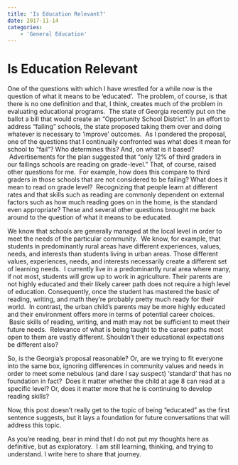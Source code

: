 ```yaml
---
title: 'Is Education Relevant?'
date: 2017-11-14
categories:
    - 'General Education'
---
```


# Is Education Relevant 

One of the questions with which I have wrestled for a while now is the question of what it means to be &#8216;educated&#8217;.  The problem, of course, is that there is no one definition and that, I think, creates much of the problem in evaluating educational programs.  The state of Georgia recently put on the ballot a bill that would create an &#8220;Opportunity School District&#8221;. In an effort to address &#8220;failing&#8221; schools, the state proposed taking them over and doing whatever is necessary to &#8216;improve&#8217; outcomes.  As I pondered the proposal, <!-- more --> one of the questions that I continually confronted was what does it mean for school to &#8220;fail&#8221;? Who determines this? And, on what is it based?  Advertisements for the plan suggested that &#8220;only 12% of third graders in our failings schools are reading on grade-level.&#8221; That, of course, raised other questions for me.  For example, how does this compare to third graders in those schools that are not considered to be failing? What does it mean to read on grade level?  Recognizing that people learn at different rates and that skills such as reading are commonly dependent on external factors such as how much reading goes on in the home, is the standard even appropriate? These and several other questions brought me back around to the question of what it means to be educated.

We know that schools are generally managed at the local level in order to meet the needs of the particular community.  We know, for example, that students in predominantly rural areas have different experiences, values, needs, and interests than students living in urban areas. Those different values, experiences, needs, and interests necessarily create a different set of learning needs.  I currently live in a predominantly rural area where many, if not most, students will grow up to work in agriculture. Their parents are not highly educated and their likely career path does not require a high level of education. Consequently, once the student has mastered the basic of reading, writing, and math they&#8217;re probably pretty much ready for their world.  In contrast, the urban child&#8217;s parents may be more highly educated and their environment offers more in terms of potential career choices.  Basic skills of reading, writing, and math may not be sufficient to meet their future needs.  Relevance of what is being taught to the career paths most open to them are vastly different. Shouldn&#8217;t their educational expectations be different also?

So, is the Georgia&#8217;s proposal reasonable? Or, are we trying to fit everyone into the same box, ignoring differences in community values and needs in order to meet some nebulous (and dare I say suspect) &#8216;standard&#8217; that has no foundation in fact?  Does it matter whether the child at age 8 can read at a specific level? Or, does it matter more that he is continuing to develop reading skills?

Now, this post doesn&#8217;t really get to the topic of being &#8220;educated&#8221; as the first sentence suggests, but it lays a foundation for future conversations that will address this topic.

As you&#8217;re reading, bear in mind that I do not put my thoughts here as definitive, but as exploratory.  I am still learning, thinking, and trying to understand. I write here to share that journey.

&nbsp;
